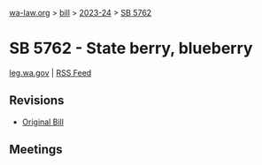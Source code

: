 [wa-law.org](/) > [bill](/bill/) > [2023-24](/bill/2023-24/) > [SB 5762](/bill/2023-24/sb/5762/)

# SB 5762 - State berry, blueberry
[leg.wa.gov](https://app.leg.wa.gov/billsummary?BillNumber=5762&Year=2023&Initiative=false) | [RSS Feed](./rss.xml)

## Revisions
* [Original Bill](1/)

## Meetings